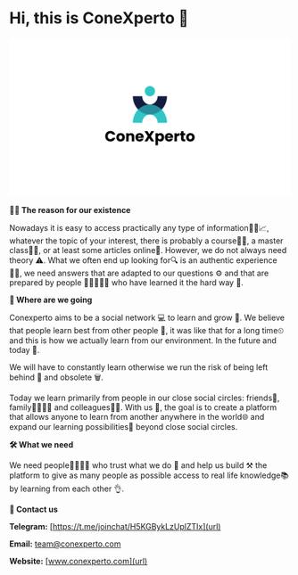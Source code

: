 Hi, this is ConeXperto 👋
====================
![Profile Image](https://github.com/Conexperto/.github/blob/main/assets/main.png)

**🤷‍♂️ The reason for our existence**


Nowadays it is easy to access practically any type of information🕵️‍♂️📈, whatever the topic of your interest, there is probably a course👨‍🏫, a master class👩‍⚖️, or at least some articles online📝. However, we do not always need theory ⚠. What we often end up looking for🔍 is an authentic experience 👨‍🔬, we need answers that are adapted to our questions ⚙ and that are prepared by people 👩🏿‍🤝‍🧑🏻 who have learned it the hard way 💪.


**🎯 Where are we going**


Conexperto aims to be a social network 💻 to learn and grow 🚀. We believe that people learn best from other people 👥, it was like
that for a long time⏲ and this is how we actually learn from our environment. In the future and today 🤖.

We will have to constantly learn otherwise we run the risk of being left behind 📸 and obsolete 🗑. 

Today we learn primarily from people in our close social circles: friends🧑, family👨‍👩‍👧‍👦 and colleagues👨‍💼. With us 👋, the goal is to create a platform that allows anyone to learn from another anywhere in the world🌐 and expand our learning possibilities🤝 beyond close social circles. 



**🛠 What we need**

We need people👩‍💻👨‍💻 who trust what we do 🤝 and help us build ⚒ the platform to give as many people as possible access to real life knowledge📚 by learning from each other 👌.



**📩 Contact us** 

**Telegram:**  [https://t.me/joinchat/H5KGBykLzUplZTIx](url)

**Email:**  [team@conexperto.com
](url)

**Website:**  [www.conexperto.com](url)
